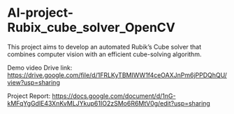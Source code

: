 # AI-project-Rubix_cube_solver_OpenCV
This project aims to develop an automated Rubik’s Cube solver that combines computer vision with an efficient cube-solving algorithm.

Demo video Drive link: 
https://drive.google.com/file/d/1FRLKyTBMIWW1f4ceOAXJnPm6jPPDQhQU/view?usp=sharing

Project Report:
https://docs.google.com/document/d/1nG-kMFqYgGdlE43XnKvMLJYkup61IO2zSMo6R6MtV0g/edit?usp=sharing
